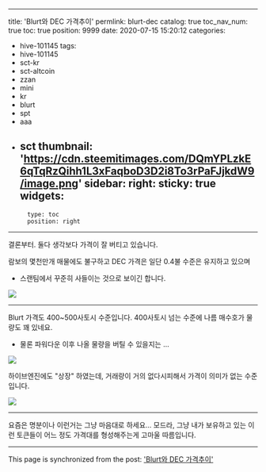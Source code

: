 
---
title: 'Blurt와 DEC 가격추이'
permlink: blurt-dec
catalog: true
toc_nav_num: true
toc: true
position: 9999
date: 2020-07-15 15:20:12
categories:
- hive-101145
tags:
- hive-101145
- sct-kr
- sct-altcoin
- zzan
- mini
- kr
- blurt
- spt
- aaa
- sct
thumbnail: 'https://cdn.steemitimages.com/DQmYPLzkE6qTqRzQihh1L3xFaqboD3D2i8To3rPaFJjkdW9/image.png'
sidebar:
    right:
        sticky: true
widgets:
    -
        type: toc
        position: right
---


결론부터. 둘다 생각보다 가격이 잘 버티고 있습니다.

람보의 몇천만개 매물에도 불구하고 DEC 가격은 일단 0.4불 수준은 유지하고 있으며

* 스랜팀에서 꾸준히 사들이는 것으로 보이긴 합니다.

![](https://cdn.steemitimages.com/DQmYPLzkE6qTqRzQihh1L3xFaqboD3D2i8To3rPaFJjkdW9/image.png)
<br>

---

Blurt 가격도 400~500사토시 수준입니다. 400사토시 넘는 수준에 나름 매수호가 물량도 꽤 있네요.

* 물론 파워다운 이후 나올 물량을 버틸 수 있을지는 ... 

![](https://cdn.steemitimages.com/DQmQge9UKQvd74rXvVjyfbz5gmNPHGRSiYq4ZBqzszv9hbA/image.png)
<br>

하이브엔진에도 "상장" 하였는데, 거래량이 거의 없다시피해서 가격이 의미가 없는 수준입니다.

![](https://cdn.steemitimages.com/DQmZBijLCDCwxzvKokNmb7Z5eK5SHjW48iLz5it6NNroPef/image.png)
<br>

---

요즘은 명분이나 이런거는 그냥 마음대로 하세요... 모드라, 그냥 내가 보유하고 있는 이런 토큰들이 어느 정도 가격대를 형성해주는게 고마울 따름입니다.

- - -

This page is synchronized from the post: ['Blurt와 DEC 가격추이'](https://steemit.com/@glory7/blurt-dec)
